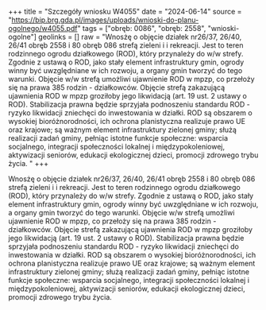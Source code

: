 +++
title = "Szczegóły wniosku W4055"
date = "2024-06-14"
source = "https://bip.brg.gda.pl/images/uploads/wnioski-do-planu-ogolnego/w4055.pdf"
tags = ["obręb: 0086", "obręb: 2558", "wnioski-ogolne"]
geolinks = []
raw = "Wnosżę o objęcie działek nr26/37, 26/40, 26/41 obręb 2558 i 80 obręb 086 strefą zieleni i i rekreacji. Jest to teren rodzinnego ogrodu działkowego (ROD), który przynależy do w/w strefy. Zgodnie z  ustawą o ROD, jako stały element infrastruktury gmin, ogrody winny być uwzględniane w ich rozwoju, a organy gmin tworzyć do tego warunki. Objęcie w/w strefą umożliwi ujawnienie ROD w mpzp, co przełoży się na prawa 385 rodzin - działkowców. Objęcie strefą zakazującą ujawnienia ROD w mpzp groziłoby jego  likwidacją (art. 19 ust. 2 ustawy o ROD). Stabilizacja prawna będzie sprzyjała podnoszeniu standardu ROD -  ryzyko likwidacji zniechęci do inwestowania w działki. ROD są obszarem o wysokiej bioróżnorodności, ich ochrona planistyczna realizuje prawo UE oraz krajowe; są ważnym element infrastruktury zielonej gminy; służą realizacji zadań gminy, pełniąc istotne funkcje społeczne: wsparcia socjalnego, integracji społeczności lokalnej i międzypokoleniowej, aktywizacji seniorów, edukacji ekologicznej dzieci, promocji zdrowego trybu życia.  "
+++

Wnosżę o objęcie działek nr26/37, 26/40, 26/41 obręb 2558 i 80 obręb 086 strefą zieleni i i
rekreacji. Jest to teren rodzinnego ogrodu działkowego (ROD), który przynależy do w/w strefy. Zgodnie z 
ustawą o ROD, jako stały element infrastruktury gmin, ogrody winny być uwzględniane w ich rozwoju, a
organy gmin tworzyć do tego warunki. Objęcie w/w strefą umożliwi ujawnienie ROD w mpzp, co przełoży się
na prawa 385 rodzin - działkowców. Objęcie strefą zakazującą ujawnienia ROD w mpzp groziłoby jego 
likwidacją (art. 19 ust. 2 ustawy o ROD). Stabilizacja prawna będzie sprzyjała podnoszeniu standardu ROD - 
ryzyko likwidacji zniechęci do inwestowania w działki. ROD są obszarem o wysokiej bioróżnorodności, ich
ochrona planistyczna realizuje prawo UE oraz krajowe; są ważnym element infrastruktury zielonej gminy;
służą realizacji zadań gminy, pełniąc istotne funkcje społeczne: wsparcia socjalnego, integracji społeczności
lokalnej i międzypokoleniowej, aktywizacji seniorów, edukacji ekologicznej dzieci, promocji zdrowego trybu
życia. 



